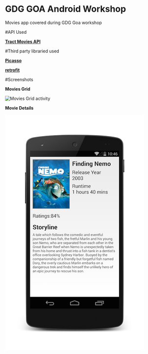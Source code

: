 GDG GOA Android Workshop
========================

Movies app covered during GDG Goa workshop

#API Used

[**Tract Movies API**](https://trakt.tv/api-docs)

#Third party libraried used

[**Picasso**](http://square.github.io/picasso/)

[**retrofit**](http://square.github.io/retrofit/)

#Screenshots

**Movies Grid** 

![Movies Grid activity](https://github.com/vipulshah2010/GDG_GOA_Android_Workshop/blob/master/TractApp/Movies_List.png)

**Movie Details** 

![Movie Details Activity](https://github.com/vipulshah2010/GDG_GOA_Android_Workshop/blob/master/TractApp/Movie_Detail.png)

